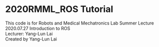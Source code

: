 # 2020RMML_ROS Tutorial
This code is for Robots and Medical Mechatronics Lab Summer Lecture <br>
2020.07.27 Introduction to ROS <br>
Lecturer: Yang-Lun Lai <br>
Created by Yang-Lun Lai
